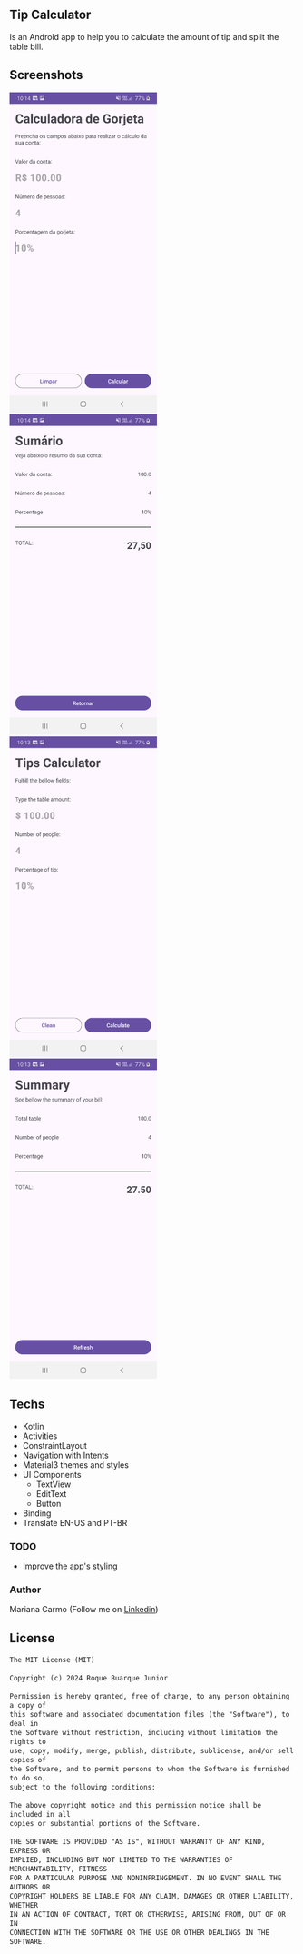 ## Tip Calculator
Is an Android app to help you to calculate the amount of tip and split the table bill. 

## Screenshots
<img src="assets/imagem1.png" width="260"/>
<img src="assets/imagem2.png" width="260"/>
<img src="assets/imagem3.png" width="260"/>
<img src="assets/imagem4.png" width="260"/>

## Techs
* Kotlin
* Activities
* ConstraintLayout
* Navigation with Intents
* Material3 themes and styles
* UI Components
    - TextView
    - EditText
    - Button
* Binding
* Translate EN-US and PT-BR

### TODO
- Improve the app's styling

### Author
Mariana Carmo (Follow me on [Linkedin](https://www.linkedin.com/in/mariana-oliveira-carmo/))

## License
```
The MIT License (MIT)

Copyright (c) 2024 Roque Buarque Junior

Permission is hereby granted, free of charge, to any person obtaining a copy of
this software and associated documentation files (the "Software"), to deal in
the Software without restriction, including without limitation the rights to
use, copy, modify, merge, publish, distribute, sublicense, and/or sell copies of
the Software, and to permit persons to whom the Software is furnished to do so,
subject to the following conditions:

The above copyright notice and this permission notice shall be included in all
copies or substantial portions of the Software.

THE SOFTWARE IS PROVIDED "AS IS", WITHOUT WARRANTY OF ANY KIND, EXPRESS OR
IMPLIED, INCLUDING BUT NOT LIMITED TO THE WARRANTIES OF MERCHANTABILITY, FITNESS
FOR A PARTICULAR PURPOSE AND NONINFRINGEMENT. IN NO EVENT SHALL THE AUTHORS OR
COPYRIGHT HOLDERS BE LIABLE FOR ANY CLAIM, DAMAGES OR OTHER LIABILITY, WHETHER
IN AN ACTION OF CONTRACT, TORT OR OTHERWISE, ARISING FROM, OUT OF OR IN
CONNECTION WITH THE SOFTWARE OR THE USE OR OTHER DEALINGS IN THE SOFTWARE.
```

